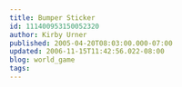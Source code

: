 ```yaml
---
title: Bumper Sticker
id: 111400953150052320
author: Kirby Urner
published: 2005-04-20T08:03:00.000-07:00
updated: 2006-11-15T11:42:56.022-08:00
blog: world_game
tags: 
---
```


